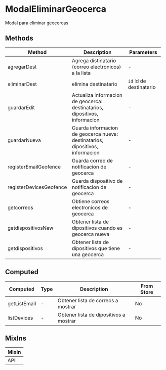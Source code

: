 # ModalEliminarGeocerca

Modal para eliminar geocercas

## Methods

<!-- @vuese:ModalEliminarGeocerca:methods:start -->
|Method|Description|Parameters|
|---|---|---|
|agregarDest|Agrega distinatario (correo electronicos) a la lista|-|
|eliminarDest|elimina destinatario|`id` Id de destinatario|
|guardarEdit|Actualiza informacion de geocerca: destinatarios, dipositivos, informacion|-|
|guardarNueva|Guarda informacion de geocerca nueva: destinatarios, dipositivos, informacion|-|
|registerEmailGeofence|Guarda correo de notificacion de geocerca|-|
|registerDevicesGeofence|Guarda dispoaitivo de notificacion de geocerca|-|
|getcorreos|Obtiene correos electronicos de geocerca|-|
|getdispositivosNew|Obtener lista de dipositivos cuando es geocerca nueva|-|
|getdispositivos|Obtener lista de dipositivos que tiene una geocerca|-|

<!-- @vuese:ModalEliminarGeocerca:methods:end -->


## Computed

<!-- @vuese:ModalEliminarGeocerca:computed:start -->
|Computed|Type|Description|From Store|
|---|---|---|---|
|getListEmail|-|Obtener lista de correos a mostrar|No|
|listDevices|-|Obtener lista de dipositivos a mostrar|No|

<!-- @vuese:ModalEliminarGeocerca:computed:end -->


## MixIns

<!-- @vuese:ModalEliminarGeocerca:mixIns:start -->
|MixIn|
|---|
|API|

<!-- @vuese:ModalEliminarGeocerca:mixIns:end -->



